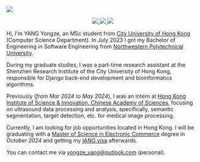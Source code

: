 ![](https://komarev.com/ghpvc/?username=YongzeYang)

<p align="center">
  <a href="https://github.com/YongzeYang">
    <img src="http://github-profile-summary-cards.vercel.app/api/cards/profile-details?username=YongzeYang&theme=transparent" />
  </a>
  <a href="https://github.com/YongzeYang">
    <img src="https://github-readme-streak-stats.herokuapp.com/?user=YongzeYang&hide_border=true&card_width=338&theme=transparent" />
  </a>
  <a href="https://github.com/YongzeYang">
    <img src="http://github-profile-summary-cards.vercel.app/api/cards/stats?username=YongzeYang&theme=transparent" />
  </a>
</p>

Hi, I'm YANG Yongze, an MSc student from [City University of Hong Kong](https://www.cityu.edu.hk/) (Computer Science Department). In July 2023 I got my Bachelor of Engineering in Software Engineering from [Northwestern Polytechnical University](https://www.nwpu.edu.cn/).

During my graduate studies, I was a part-time research assistant at the Shenzhen Research Institute of the City University of Hong Kong, responsible for Django back-end development and bioinformatics algorithms.

Previously (*from Mar 2024 to May 2024*), I was an intern at [Hong Kong Institute of Science & Innovation, Chinese Academy of Sciences](https://www.cair-cas.org.hk/), focusing on ultrasound data processing and analysis, specifically, semantic segmentation, target detection, etc. for medical image processing. 

Currently, I am looking for job opportunities located in Hong Kong. I will be graduating with a [Master of Science in Electronic Commerce](https://www.cityu.edu.hk/pg/programme/p17) degree in *October 2024* and getting my [IANG visa](https://www.immd.gov.hk/eng/services/visas/IANG.html) afterwards.

You can contact me via yongze_yang@outlook.com (personal).
